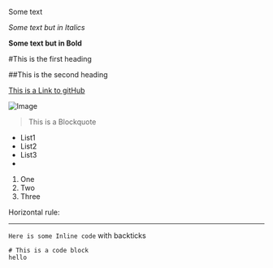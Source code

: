Some text

*Some text but in Italics*

**Some text but in Bold**

#This is the first heading

##This is the second heading

[This is a Link to gitHub](https://github.com/)

![Image](http://wallsdesk.com/wp-content/uploads/2017/01/Dog-full-HD.jpg)

> This is a Blockquote

* List1
* List2
* List3
* 
1. One
2. Two
3. Three

Horizontal rule:

---
`Here is some Inline code` with backticks

```
# This is a code block
hello
```
